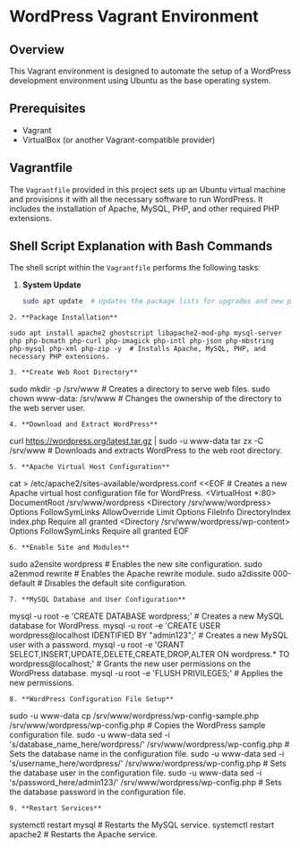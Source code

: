 # WordPress Vagrant Environment

## Overview
This Vagrant environment is designed to automate the setup of a WordPress development environment using Ubuntu as the base operating system.

## Prerequisites
- Vagrant
- VirtualBox (or another Vagrant-compatible provider)

## Vagrantfile
The `Vagrantfile` provided in this project sets up an Ubuntu virtual machine and provisions it with all the necessary software to run WordPress. It includes the installation of Apache, MySQL, PHP, and other required PHP extensions.

## Shell Script Explanation with Bash Commands
The shell script within the `Vagrantfile` performs the following tasks:

1. **System Update**
   ```bash
   sudo apt update  # Updates the package lists for upgrades and new package installations.
  ```
2. **Package Installation**
  ```
    sudo apt install apache2 ghostscript libapache2-mod-php mysql-server php php-bcmath php-curl php-imagick php-intl php-json php-mbstring php-mysql php-xml php-zip -y  # Installs Apache, MySQL, PHP, and necessary PHP extensions.
  ```
3. **Create Web Root Directory**
  ```
  sudo mkdir -p /srv/www  # Creates a directory to serve web files.
  sudo chown www-data: /srv/www  # Changes the ownership of the directory to the web server user.

  ```
  4. **Download and Extract WordPress**
  ```
  curl https://wordpress.org/latest.tar.gz | sudo -u www-data tar zx -C /srv/www  # Downloads and extracts WordPress to the web root directory.

  ```
  5. **Apache Virtual Host Configuration**
  ```
  cat > /etc/apache2/sites-available/wordpress.conf <<EOF  # Creates a new Apache virtual host configuration file for WordPress.
    <VirtualHost *:80>
        DocumentRoot /srv/www/wordpress
        <Directory /srv/www/wordpress>
            Options FollowSymLinks
            AllowOverride Limit Options FileInfo
            DirectoryIndex index.php
            Require all granted
        </Directory>
        <Directory /srv/www/wordpress/wp-content>
            Options FollowSymLinks
            Require all granted
        </Directory>
    </VirtualHost>
    EOF

  ```
  6. **Enable Site and Modules**
  ```
  sudo a2ensite wordpress  # Enables the new site configuration.
  sudo a2enmod rewrite  # Enables the Apache rewrite module.
  sudo a2dissite 000-default  # Disables the default site configuration.

  ```
  7. **MySQL Database and User Configuration**
  ```
  mysql -u root -e 'CREATE DATABASE wordpress;'  # Creates a new MySQL database for WordPress.
  mysql -u root -e 'CREATE USER wordpress@localhost IDENTIFIED BY "admin123";'  # Creates a new MySQL user with a password.
  mysql -u root -e 'GRANT SELECT,INSERT,UPDATE,DELETE,CREATE,DROP,ALTER ON wordpress.* TO wordpress@localhost;'  # Grants the new user permissions on the WordPress database.
  mysql -u root -e 'FLUSH PRIVILEGES;'  # Applies the new permissions.

  ```
  8. **WordPress Configuration File Setup**
  ```
  sudo -u www-data cp /srv/www/wordpress/wp-config-sample.php /srv/www/wordpress/wp-config.php  # Copies the WordPress sample configuration file.
  sudo -u www-data sed -i 's/database_name_here/wordpress/' /srv/www/wordpress/wp-config.php  # Sets the database name in the configuration file.
  sudo -u www-data sed -i 's/username_here/wordpress/' /srv/www/wordpress/wp-config.php  # Sets the database user in the configuration file.
  sudo -u www-data sed -i 's/password_here/admin123/' /srv/www/wordpress/wp-config.php  # Sets the database password in the configuration file.

  ```
  9. **Restart Services**
  ```
  systemctl restart mysql  # Restarts the MySQL service.
  systemctl restart apache2  # Restarts the Apache service.
  ```